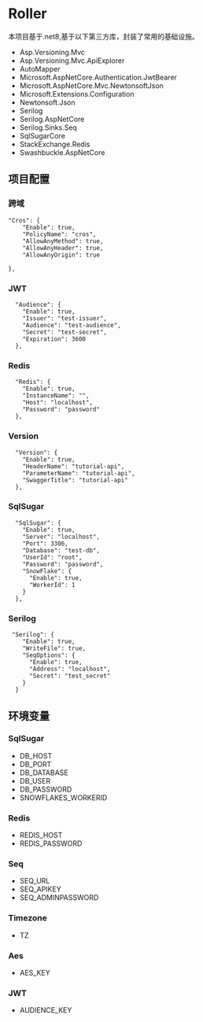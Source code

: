# Roller

本项目基于.net8,基于以下第三方库，封装了常用的基础设施。

- Asp.Versioning.Mvc
- Asp.Versioning.Mvc.ApiExplorer
- AutoMapper
- Microsoft.AspNetCore.Authentication.JwtBearer
- Microsoft.AspNetCore.Mvc.NewtonsoftJson
- Microsoft.Extensions.Configuration
- Newtonsoft.Json
- Serilog
- Serilog.AspNetCore
- Serilog.Sinks.Seq
- SqlSugarCore
- StackExchange.Redis
- Swashbuckle.AspNetCore

## 项目配置

### 跨域

```
"Cros": {
    "Enable": true,
    "PolicyName": "cros",
    "AllowAnyMethod": true,
    "AllowAnyHeader": true,
    "AllowAnyOrigin": true

},
```

### JWT

```
  "Audience": {
    "Enable": true,
    "Issuer": "test-issuer",
    "Audience": "test-audience",
    "Secret": "test-secret",
    "Expiration": 3600
  },
```

### Redis

```
  "Redis": {
    "Enable": true,
    "InstanceName": "",
    "Host": "localhost",
    "Password": "password"
  },
```

### Version

```
  "Version": {
    "Enable": true,
    "HeaderName": "tutorial-api",
    "ParameterName": "tutorial-api",
    "SwaggerTitle": "tutorial-api"
  },
```

### SqlSugar

```
  "SqlSugar": {
    "Enable": true,
    "Server": "localhost",
    "Port": 3306,
    "Database": "test-db",
    "UserId": "root",
    "Password": "password",
    "SnowFlake": {
      "Enable": true,
      "WorkerId": 1
    }
  },
```

### Serilog

```
 "Serilog": {
    "Enable": true,
    "WriteFile": true,
    "SeqOptions": {
      "Enable": true,
      "Address": "localhost",
      "Secret": "test_secret"
    }
  }
```

## 环境变量

### SqlSugar

- DB_HOST
- DB_PORT
- DB_DATABASE
- DB_USER
- DB_PASSWORD
- SNOWFLAKES_WORKERID

### Redis

- REDIS_HOST
- REDIS_PASSWORD

### Seq

- SEQ_URL
- SEQ_APIKEY
- SEQ_ADMINPASSWORD

### Timezone

- TZ

### Aes

- AES_KEY

### JWT

- AUDIENCE_KEY
